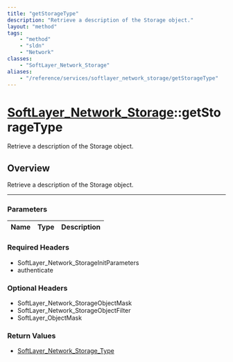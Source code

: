 ```yaml
---
title: "getStorageType"
description: "Retrieve a description of the Storage object."
layout: "method"
tags:
    - "method"
    - "sldn"
    - "Network"
classes:
    - "SoftLayer_Network_Storage"
aliases:
    - "/reference/services/softlayer_network_storage/getStorageType"
---
```

# [SoftLayer_Network_Storage](/reference/services/SoftLayer_Network_Storage)::getStorageType


Retrieve a description of the Storage object.


## Overview 
Retrieve a description of the Storage object.

-----

### Parameters 
|Name | Type | Description |
| --- | --- | --- |


### Required Headers
* SoftLayer_Network_StorageInitParameters
* authenticate


### Optional Headers
* SoftLayer_Network_StorageObjectMask
* SoftLayer_Network_StorageObjectFilter
* SoftLayer_ObjectMask

### Return Values
* <a href='/reference/datatypes/SoftLayer_Network_Storage_Type'>SoftLayer_Network_Storage_Type </a>




